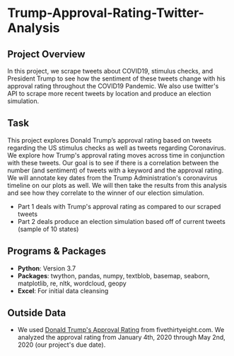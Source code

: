 # Trump-Approval-Rating-Twitter-Analysis

## Project Overview
In this project, we scrape tweets about COVID19, stimulus checks, and President Trump to see how the sentiment of these tweets change with his approval rating throughout the COVID19 Pandemic. We also use twitter's API to scrape more recent tweets by location and produce an election simulation.

## Task
  This project explores Donald Trump’s approval rating based on tweets regarding the US stimulus checks as well as tweets regarding Coronavirus. We explore how Trump's approval rating moves across time in conjunction with these tweets. Our goal is to see if there is a correlation between the number (and sentiment) of tweets with a keyword and the approval rating. We will annotate key dates from the Trump Administration's coronavirus timeline on our plots as well. We will then take the results from this analysis and see how they correlate to the winner of our election simulation.

- Part 1 deals with Trump's approval rating as compared to our scraped tweets
- Part 2 deals produce an election simulation based off of current tweets (sample of 10 states)

## Programs & Packages
- **Python**: Version 3.7
- **Packages**: twython, pandas, numpy, textblob, basemap, 
seaborn, matplotlib, re, nltk, wordcloud, geopy
- **Excel**: For initial data cleansing

## Outside Data
- We used [Donald Trump's Approval Rating](https://projects.fivethirtyeight.com/trump-approval-ratings/) from fivethirtyeight.com. We analyzed the approval rating from January 4th, 2020 through May 2nd, 2020 (our project's due date).

